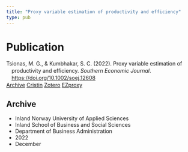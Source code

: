 ```yaml
---
title: "Proxy variable estimation of productivity and efficiency"
type: pub
---
```

<h1>Publication</h1>
<article id="csl-bib-container-8Q3M5ETV" class="csl-bib-container">
  <div class="csl-bib-body" style="line-height: 1.35; padding-left: 1em; text-indent:-1em;">
  <div class="csl-entry">Tsionas, M. G., &amp; Kumbhakar, S. C. (2022). Proxy variable estimation of productivity and efficiency. <i>Southern Economic Journal</i>. <a href="https://doi.org/10.1002/soej.12608">https://doi.org/10.1002/soej.12608</a></div>
</div>
  <div class="csl-bib-buttons">
    <a href="#taxonomy-article-8Q3M5ETV" class="csl-bib-button">Archive</a>
    <a href="https://app.cristin.no/results/show.jsf?id=2089238" alt="Cristin URL" class="csl-bib-button">Cristin</a>
    <a href="http://zotero.org/groups/5022929/items/8Q3M5ETV" alt="Zotero URL" class="csl-bib-button">Zotero</a>
    <a href="http://ezproxy.inn.no/login?url=https://doi.org/10.1002/soej.12608" class="csl-bib-button">EZproxy</a>
  </div>
  <div id="csl-bib-meta-container-8Q3M5ETV"></div>
</article>
<div id="csl-bib-meta-8Q3M5ETV" class="csl-bib-meta">
  <article id="taxonomy-article-8Q3M5ETV" class="taxonomy-article">
    <h1>Archive</h1>
    <ul>
      <li>Inland Norway University of Applied Sciences</li>
      <li>Inland School of Business and Social Sciences</li>
      <li>Department of Business Administration</li>
      <li>2022</li>
      <li>December</li>
    </ul>
  </article>
</div>
